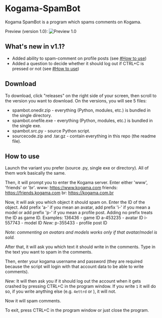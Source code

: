 # Kogama-SpamBot
Kogama SpamBot is a program which spams comments on Kogama.

Preview (version 1.0):
![Preview 1.0](https://i.imgur.com/sDgwrMD.png)

## What's new in v1.1?
- Added ability to spam-comment on profile posts (see [#How to use](./README.md#How-to-use))
- Added a question to decide whether it should log out if CTRL+C is pressed or not (see [#How to use](./README.md#How-to-use))

## Download
To download, click "releases" on the right side of your screen, then scroll to the version you want to download.
On the versions, you will see 5 files:
 - spambot.onedir.zip - everything (Python, modules, etc.) is bundled in the single directory.
 - spambot.onefile.exe - everything (Python, modules, etc.) is bundled in the single exe.
 - spambot.src.py - source Python script.
 - sourcecode.zip and .tar.gz - contain everything in this repo (the readme file).

## How to use

Launch the variant you prefer (source .py, single exe or directory). All of them work basically the same.

Then, it will prompt you to enter the Kogama server. Enter either 'www', 'friends' or 'br'.
www: https://www.kogama.com
friends: https://friends.kogama.com
br: https://kogama.com.br

Now, it will ask you which object it should spam on.
Enter the ID of the object. Add prefix 'a-' if you mean an avatar, add prefix 'i-' if you mean a model or add prefix 'p-' if you mean a profile post. Adding no prefix treats the ID as game ID.
Examples:
136436 - game ID
a-453235 - avatar ID
i-557743 - model ID
*New:*
p-355433 - profile post ID

*Note: commenting on avatars and models works only if that avatar/model is sold.*

After that, it will ask you which text it should write in the comments. Type in the text you want to spam in the comments.

Then, enter your kogama username and password (they are required because the script will login with that account data to be able to write comments).

*New:*
It will then ask you if it should log out the account when it gets crashed by pressing CTRL+C in the program window. If you write `1` it will do so, if you write anything else (e.g. `4ettrd` or `​`), it will not.

Now it will spam comments.

To exit, press CTRL+C in the program window or just close the program.
